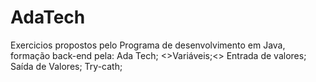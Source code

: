 # AdaTech
Exercicios propostos pelo Programa de desenvolvimento em Java, formação back-end pela: Ada Tech;
<>Variáveis;<>
Entrada de valores;
Saída de Valores;
Try-cath;
